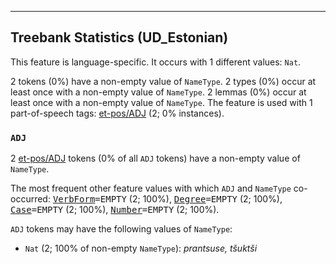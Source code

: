 

--------------------------------------------------------------------------------

## Treebank Statistics (UD_Estonian)

This feature is language-specific.
It occurs with 1 different values: `Nat`.

2 tokens (0%) have a non-empty value of `NameType`.
2 types (0%) occur at least once with a non-empty value of `NameType`.
2 lemmas (0%) occur at least once with a non-empty value of `NameType`.
The feature is used with 1 part-of-speech tags: [et-pos/ADJ]() (2; 0% instances).

### `ADJ`

2 [et-pos/ADJ]() tokens (0% of all `ADJ` tokens) have a non-empty value of `NameType`.

The most frequent other feature values with which `ADJ` and `NameType` co-occurred: <tt><a href="VerbForm.html">VerbForm</a>=EMPTY</tt> (2; 100%), <tt><a href="Degree.html">Degree</a>=EMPTY</tt> (2; 100%), <tt><a href="Case.html">Case</a>=EMPTY</tt> (2; 100%), <tt><a href="Number.html">Number</a>=EMPTY</tt> (2; 100%).

`ADJ` tokens may have the following values of `NameType`:

* `Nat` (2; 100% of non-empty `NameType`): <em>prantsuse, tšuktši</em>

